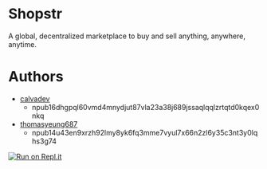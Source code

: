 # Shopstr

A global, decentralized marketplace to buy and sell anything, anywhere, anytime.

# Authors

* [calvadev](nostr:npub16dhgpql60vmd4mnydjut87vla23a38j689jssaqlqqlzrtqtd0kqex0nkq)
    * npub16dhgpql60vmd4mnydjut87vla23a38j689jssaqlqqlzrtqtd0kqex0nkq
* [thomasyeung687](nostr:npub14u43en9xrzh92lmy8yk6fq3mme7vyul7x66n2zl6y35c3nt3y0lqhs3g74)
    * npub14u43en9xrzh92lmy8yk6fq3mme7vyul7x66n2zl6y35c3nt3y0lqhs3g74

[![Run on Repl.it](https://replit.com/badge/github/calvadev/shopstr)](https://replit.com/new/github/calvadev/shopstr)

